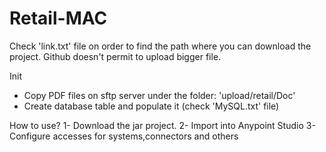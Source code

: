 # Retail-MAC
Check 'link.txt' file on order to find the path where you can download the project.
Github doesn't permit to upload bigger file.

Init
- Copy PDF files on sftp server under the folder: 'upload/retail/Doc'
- Create database table and populate it (check 'MySQL.txt' file)

How to use?
1- Download the jar project.
2- Import into Anypoint Studio
3- Configure accesses for systems,connectors and others
